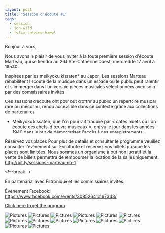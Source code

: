 ```yaml
---
layout: post
title: "Session d'écoute #1"
tags:
  - session
  - jon-wild
  - felix-antoine-hamel
---
```


Bonjour à vous,
 
Nous avons le plaisir de vous inviter à la toute première session d'écoute Marteau, qui se tiendra au 264 Ste-Catherine Ouest, mercredi le 17 avril à 18h30.
 
Inspirées par les meikyoku kissaten* au Japon, Les sessions Marteau réhabilitent l'écoute de la musique dans un espace où le public peut ralentir et s’immerger dans l’univers de pièces musicales sélectionnées avec soin par des commissaires invités.
 
Ces sessions d’écoute ont pour but d’offrir au public un répertoire musical rare ou méconnu, rendu accessible dans ce contexte grâce aux collections de partenaires.

* Meikyoku kissaten, que l'on pourrait traduire par « cafés muets où l'on écoute des chefs-d'œuvre musicaux », ont vu le jour dans les années 1940 dans le but de démocratiser l'accès à des enregistrements.

Réservez vos places
Pour plus de détails et consulter le programme veuillez consulter l'évènement sur Eventbrite et réservez vos billets puisque les places sont limitées. Nous sommes un organisme à but non lucratif et la vente de billets permettra de rembourser la location de la salle uniquement. http://bit.ly/sessions-marteau-no-1

<!–-break-–>

En partenariat avec Filtronique et les commissaires invités.

Évènement Facebook:
https://www.facebook.com/events/308526413167343/


[Click here to get the program](/uploads/session-001/program/Sessions-Marteau-001-Programme.pdf)

![Pictures](/uploads/session-001/pictures/DSC2866.JPG)
![Pictures](/uploads/session-001/pictures/DSC2878.JPG)
![Pictures](/uploads/session-001/pictures/DSC2886.JPG)
![Pictures](/uploads/session-001/pictures/DSC2899.JPG)
![Pictures](/uploads/session-001/pictures/DSC2905.JPG)
![Pictures](/uploads/session-001/pictures/DSC2913.JPG)
![Pictures](/uploads/session-001/pictures/DSC2924.JPG)
![Pictures](/uploads/session-001/pictures/DSC2936.JPG)
![Pictures](/uploads/session-001/pictures/DSC2944.JPG)
![Pictures](/uploads/session-001/pictures/DSC2948.JPG)
![Pictures](/uploads/session-001/pictures/DSC2953.JPG)
![Pictures](/uploads/session-001/pictures/DSC2963.JPG)
![Pictures](/uploads/session-001/pictures/DSC2964.JPG)
![Pictures](/uploads/session-001/pictures/DSC2970.JPG)

